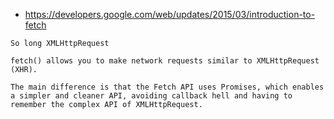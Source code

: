 - https://developers.google.com/web/updates/2015/03/introduction-to-fetch

```
So long XMLHttpRequest

fetch() allows you to make network requests similar to XMLHttpRequest (XHR). 

The main difference is that the Fetch API uses Promises, which enables a simpler and cleaner API, avoiding callback hell and having to remember the complex API of XMLHttpRequest.

```